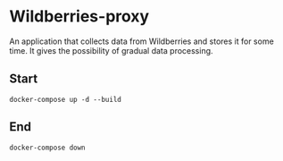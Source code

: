 # Wildberries-proxy
An application that collects data from Wildberries and stores it for some time.
It gives the possibility of gradual data processing.

## Start
``` docker-compose up -d --build ```

## End
``` docker-compose down ```
